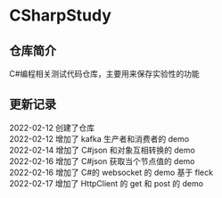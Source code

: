 # CSharpStudy

## 仓库简介

C#编程相关测试代码仓库，主要用来保存实验性的功能

## 更新记录

2022-02-12 创建了仓库  
2022-02-12 增加了 kafka 生产者和消费者的 demo  
2022-02-14 增加了 C#json 和对象互相转换的 demo  
2022-02-16 增加了 C#json 获取当个节点值的 demo  
2022-02-16 增加了 C#的 websocket 的 demo 基于 fleck  
2022-02-17 增加了 HttpClient 的 get 和 post 的 demo
